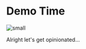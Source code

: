 # Demo Time

![small](https://bcw.blob.core.windows.net/public/downloads/5585954430080244)

Alright let's get opinionated...